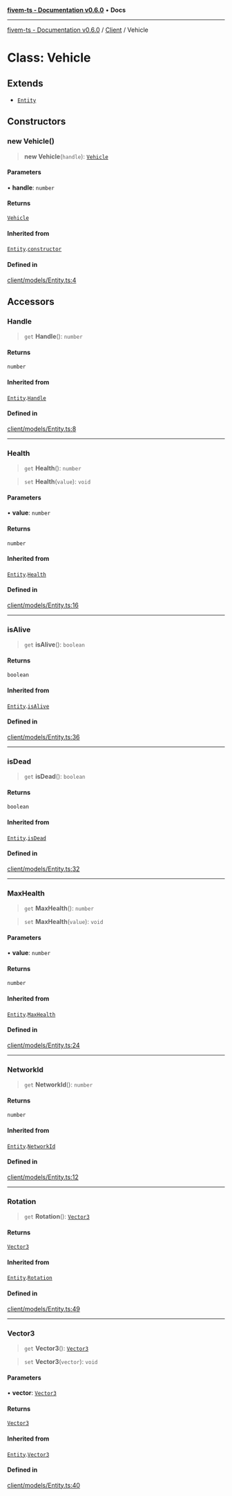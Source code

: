 [**fivem-ts - Documentation v0.6.0**](../../../README.md) • **Docs**

***

[fivem-ts - Documentation v0.6.0](../../../README.md) / [Client](../README.md) / Vehicle

# Class: Vehicle

## Extends

- [`Entity`](Entity.md)

## Constructors

### new Vehicle()

> **new Vehicle**(`handle`): [`Vehicle`](Vehicle.md)

#### Parameters

• **handle**: `number`

#### Returns

[`Vehicle`](Vehicle.md)

#### Inherited from

[`Entity`](Entity.md).[`constructor`](Entity.md#constructors)

#### Defined in

[client/models/Entity.ts:4](https://github.com/Purpose-Dev/fivem-ts/blob/main/src/client/models/Entity.ts#L4)

## Accessors

### Handle

> `get` **Handle**(): `number`

#### Returns

`number`

#### Inherited from

[`Entity`](Entity.md).[`Handle`](Entity.md#handle)

#### Defined in

[client/models/Entity.ts:8](https://github.com/Purpose-Dev/fivem-ts/blob/main/src/client/models/Entity.ts#L8)

***

### Health

> `get` **Health**(): `number`

> `set` **Health**(`value`): `void`

#### Parameters

• **value**: `number`

#### Returns

`number`

#### Inherited from

[`Entity`](Entity.md).[`Health`](Entity.md#health)

#### Defined in

[client/models/Entity.ts:16](https://github.com/Purpose-Dev/fivem-ts/blob/main/src/client/models/Entity.ts#L16)

***

### isAlive

> `get` **isAlive**(): `boolean`

#### Returns

`boolean`

#### Inherited from

[`Entity`](Entity.md).[`isAlive`](Entity.md#isalive)

#### Defined in

[client/models/Entity.ts:36](https://github.com/Purpose-Dev/fivem-ts/blob/main/src/client/models/Entity.ts#L36)

***

### isDead

> `get` **isDead**(): `boolean`

#### Returns

`boolean`

#### Inherited from

[`Entity`](Entity.md).[`isDead`](Entity.md#isdead)

#### Defined in

[client/models/Entity.ts:32](https://github.com/Purpose-Dev/fivem-ts/blob/main/src/client/models/Entity.ts#L32)

***

### MaxHealth

> `get` **MaxHealth**(): `number`

> `set` **MaxHealth**(`value`): `void`

#### Parameters

• **value**: `number`

#### Returns

`number`

#### Inherited from

[`Entity`](Entity.md).[`MaxHealth`](Entity.md#maxhealth)

#### Defined in

[client/models/Entity.ts:24](https://github.com/Purpose-Dev/fivem-ts/blob/main/src/client/models/Entity.ts#L24)

***

### NetworkId

> `get` **NetworkId**(): `number`

#### Returns

`number`

#### Inherited from

[`Entity`](Entity.md).[`NetworkId`](Entity.md#networkid)

#### Defined in

[client/models/Entity.ts:12](https://github.com/Purpose-Dev/fivem-ts/blob/main/src/client/models/Entity.ts#L12)

***

### Rotation

> `get` **Rotation**(): [`Vector3`](../../Shared/classes/Vector3.md)

#### Returns

[`Vector3`](../../Shared/classes/Vector3.md)

#### Inherited from

[`Entity`](Entity.md).[`Rotation`](Entity.md#rotation)

#### Defined in

[client/models/Entity.ts:49](https://github.com/Purpose-Dev/fivem-ts/blob/main/src/client/models/Entity.ts#L49)

***

### Vector3

> `get` **Vector3**(): [`Vector3`](../../Shared/classes/Vector3.md)

> `set` **Vector3**(`vector`): `void`

#### Parameters

• **vector**: [`Vector3`](../../Shared/classes/Vector3.md)

#### Returns

[`Vector3`](../../Shared/classes/Vector3.md)

#### Inherited from

[`Entity`](Entity.md).[`Vector3`](Entity.md#vector3)

#### Defined in

[client/models/Entity.ts:40](https://github.com/Purpose-Dev/fivem-ts/blob/main/src/client/models/Entity.ts#L40)
